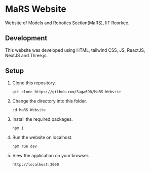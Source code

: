 # MaRS Website

Website of Models and Robotics Section(MaRS), IIT Roorkee. 

## Development
This website was developed using HTML, tailwind CSS, JS, ReactJS, NextJS and Three.js.

## Setup
1. Clone this repository.
   ```
   git clone https://github.com/Saga690/MaRS-Website
   ```
2. Change the directory into this folder.
   ```
   cd MaRS-Website
   ```
3. Install the required packages.
   ```
   npm i
   ```
4. Run the website on localhost.
   ```
   npm run dev
   ```
5. View the application on your browser.
   ```
   http://localhost:3000
   ```
